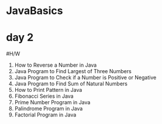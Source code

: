 # JavaBasics
# day 2
  #H/W
  1. How to Reverse a Number in Java
  2. Java Program to Find Largest of Three Numbers
  3. Java Program to Check if a Number is Positive or Negative
  4. Java Program to Find Sum of Natural Numbers
  5. How to Print Pattern in Java
  6. Fibonacci Series in Java
  7. Prime Number Program in Java
  8. Palindrome Program in Java
  8. Factorial Program in Java
  
